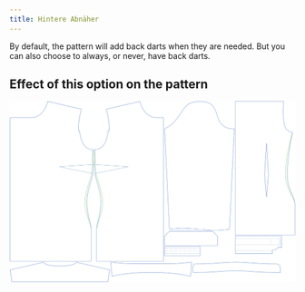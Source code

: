 ```yaml
---
title: Hintere Abnäher
---
```


By default, the pattern will add back darts when they are needed. But you can also choose to always, or never, have back darts.


## Effect of this option on the pattern
![This image shows the effect of this option by superimposing several variants that have a different value for this option](simone_backdarts_sample.svg "Effect of this option on the pattern")